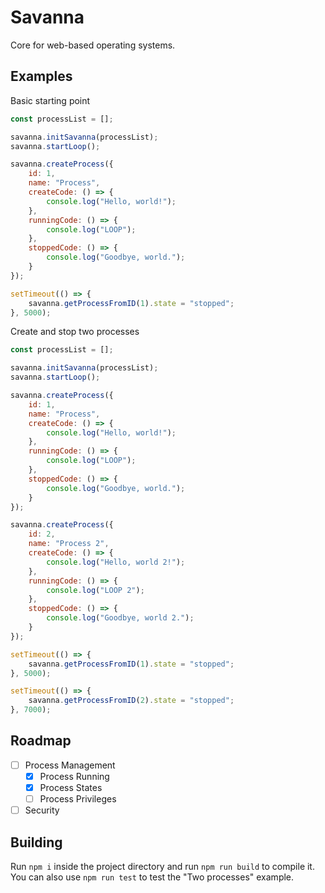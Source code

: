 # Savanna
Core for web-based operating systems.

## Examples
Basic starting point
```js
const processList = [];

savanna.initSavanna(processList);
savanna.startLoop();

savanna.createProcess({
    id: 1,
    name: "Process",
    createCode: () => {
        console.log("Hello, world!");
    },
    runningCode: () => {
        console.log("LOOP");
    },
    stoppedCode: () => {
        console.log("Goodbye, world.");
    }
});

setTimeout(() => {
    savanna.getProcessFromID(1).state = "stopped";
}, 5000);
```

Create and stop two processes
```js
const processList = [];

savanna.initSavanna(processList);
savanna.startLoop();

savanna.createProcess({
    id: 1,
    name: "Process",
    createCode: () => {
        console.log("Hello, world!");
    },
    runningCode: () => {
        console.log("LOOP");
    },
    stoppedCode: () => {
        console.log("Goodbye, world.");
    }
});

savanna.createProcess({
    id: 2,
    name: "Process 2",
    createCode: () => {
        console.log("Hello, world 2!");
    },
    runningCode: () => {
        console.log("LOOP 2");
    },
    stoppedCode: () => {
        console.log("Goodbye, world 2.");
    }
});

setTimeout(() => {
    savanna.getProcessFromID(1).state = "stopped";
}, 5000);

setTimeout(() => {
    savanna.getProcessFromID(2).state = "stopped";
}, 7000);
```

## Roadmap
- [ ] Process Management
  - [x] Process Running
  - [x] Process States
  - [ ] Process Privileges
- [ ] Security

## Building
Run `npm i` inside the project directory and run `npm run build` to compile it. You can also use `npm run test` to test the "Two processes" example.